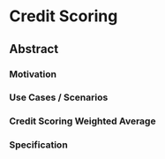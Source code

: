 # Credit Scoring

## Abstract

### Motivation

### Use Cases / Scenarios

### Credit Scoring Weighted Average

### Specification

